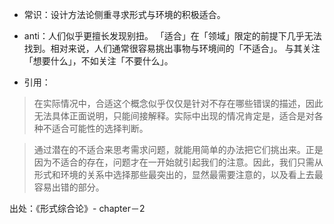 - 常识：设计方法论侧重寻求形式与环境的积极适合。
- anti：人们似乎更擅长发现别扭。
      「适合」在「领域」限定的前提下几乎无法找到。相对来说，人们通常很容易挑出事物与环境间的「不适合」。
       与其关注「想要什么」，不如关注「不要什么」。

- 引用：

> 在实际情况中，合适这个概念似乎仅仅是针对不存在哪些错误的描述，因此无法具体正面说明，只能间接解释。实际中出现的情况肯定是，适合是对各种不适合可能性的选择判断。

> 通过潜在的不适合来思考需求问题，就能用简单的办法把它们挑出来。正是因为不适合的存在，问题才在一开始就引起我们的注意。因此，我们只需从形式和环境的关系中选择那些最突出的，显然最需要注意的，以及看上去最容易出错的部分。

出处：《形式综合论》- chapter－2
